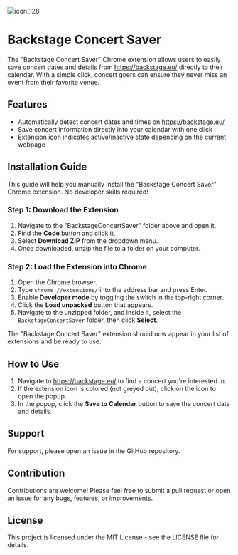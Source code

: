 
![icon_128](https://github.com/deaddropaudio/BackstageConcertSaver/assets/60516080/f9cbef2b-ce5c-44a4-bf10-de681b837f5d)

# Backstage Concert Saver

The "Backstage Concert Saver" Chrome extension allows users to easily save concert dates and details from https://backstage.eu/ directly to their calendar. With a simple click, concert goers can ensure they never miss an event from their favorite venue.

## Features

- Automatically detect concert dates and times on https://backstage.eu/
- Save concert information directly into your calendar with one click
- Extension icon indicates active/inactive state depending on the current webpage

## Installation Guide

This guide will help you manually install the "Backstage Concert Saver" Chrome extension. No developer skills required!

### Step 1: Download the Extension

1. Navigate to the "BackstageConcertSaver" folder above and open it.
2. Find the **Code** button and click it.
3. Select **Download ZIP** from the dropdown menu.
4. Once downloaded, unzip the file to a folder on your computer.

### Step 2: Load the Extension into Chrome

1. Open the Chrome browser.
2. Type `chrome://extensions/` into the address bar and press Enter.
3. Enable **Developer mode** by toggling the switch in the top-right corner.
4. Click the **Load unpacked** button that appears.
5. Navigate to the unzipped folder, and inside it, select the `BackstageConcertSaver` folder, then click **Select**.

The "Backstage Concert Saver" extension should now appear in your list of extensions and be ready to use.

## How to Use

1. Navigate to https://backstage.eu/ to find a concert you're interested in.
2. If the extension icon is colored (not greyed out), click on the icon to open the popup.
3. In the popup, click the **Save to Calendar** button to save the concert date and details.

## Support

For support, please open an issue in the GitHub repository.

## Contribution

Contributions are welcome! Please feel free to submit a pull request or open an issue for any bugs, features, or improvements.

## License

This project is licensed under the MIT License - see the LICENSE file for details.
